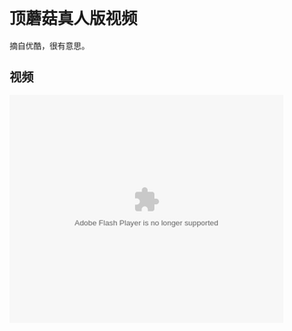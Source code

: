 # 顶蘑菇真人版视频

摘自优酷，很有意思。

<!-- more -->

## 视频

<embed height="400" width="480" wmode="Window" type="application/x-shockwave-flash" src="http://player.youku.com/player.php/sid/XMTQ2NTA0/v.swf" quality="high" menu="menu" loop="loop" scale="ShowAll">


